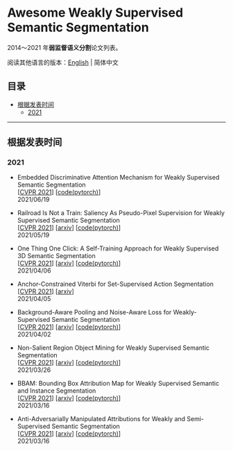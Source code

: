 # Awesome Weakly Supervised Semantic Segmentation

2014～2021 年**弱监督语义分割**论文列表。

阅读其他语言的版本：[English](./README.md) | 简体中文

## 目录

* [根据发表时间](#根据发表时间)
    * [2021](#2021)

---

## 根据发表时间

### 2021

* Embedded Discriminative Attention Mechanism for Weakly Supervised Semantic Segmentation<br/>
[[CVPR 2021](https://openaccess.thecvf.com/content/CVPR2021/html/Wu_Embedded_Discriminative_Attention_Mechanism_for_Weakly_Supervised_Semantic_Segmentation_CVPR_2021_paper.html)]
[[code(pytorch)](https://github.com/allenwu97/EDAM)]<br/>
2021/06/19

* Railroad Is Not a Train: Saliency As Pseudo-Pixel Supervision for Weakly Supervised Semantic Segmentation<br/>
[[CVPR 2021](https://openaccess.thecvf.com/content/CVPR2021/html/Lee_Railroad_Is_Not_a_Train_Saliency_As_Pseudo-Pixel_Supervision_for_CVPR_2021_paper.html)]
[[arxiv](https://arxiv.org/abs/2105.08965)]
[[code(pytorch)](https://github.com/halbielee/EPS)]<br/>
2021/05/19

* One Thing One Click: A Self-Training Approach for Weakly Supervised 3D Semantic Segmentation<br/>
[[CVPR 2021](https://openaccess.thecvf.com/content/CVPR2021/html/Liu_One_Thing_One_Click_A_Self-Training_Approach_for_Weakly_Supervised_CVPR_2021_paper.html)]
[[arxiv](https://arxiv.org/abs/2104.02246)]
[[code(pytorch)](https://github.com/liuzhengzhe/One-Thing-One-Click)]<br/>
2021/04/06

* Anchor-Constrained Viterbi for Set-Supervised Action Segmentation<br/>
[[CVPR 2021](https://openaccess.thecvf.com/content_CVPR_2020/html/Li_Set-Constrained_Viterbi_for_Set-Supervised_Action_Segmentation_CVPR_2020_paper.html)]
[[arxiv](https://arxiv.org/abs/2104.02113)]<br/>
2021/04/05

* Background-Aware Pooling and Noise-Aware Loss for Weakly-Supervised Semantic Segmentation<br/>
[[CVPR 2021](https://openaccess.thecvf.com/content/CVPR2021/html/Oh_Background-Aware_Pooling_and_Noise-Aware_Loss_for_Weakly-Supervised_Semantic_Segmentation_CVPR_2021_paper.html)]
[[arxiv](https://arxiv.org/abs/2104.00905)]
[[code(pytorch)](https://github.com/cvlab-yonsei/BANA)]<br/>
2021/04/02

* Non-Salient Region Object Mining for Weakly Supervised Semantic Segmentation<br/>
[[CVPR 2021](https://openaccess.thecvf.com/content/CVPR2021/html/Yao_Non-Salient_Region_Object_Mining_for_Weakly_Supervised_Semantic_Segmentation_CVPR_2021_paper.html)]
[[arxiv](https://arxiv.org/abs/2103.14581)]
[[code(pytorch)](https://github.com/NUST-Machine-Intelligence-Laboratory/nsrom)]<br/>
2021/03/26

* BBAM: Bounding Box Attribution Map for Weakly Supervised Semantic and Instance Segmentation<br/>
[[CVPR 2021](https://openaccess.thecvf.com/content/CVPR2021/html/Lee_BBAM_Bounding_Box_Attribution_Map_for_Weakly_Supervised_Semantic_and_CVPR_2021_paper.html)]
[[arxiv](https://arxiv.org/abs/2103.08907)]
[[code(pytorch)](https://github.com/jbeomlee93/BBAM)]<br/>
2021/03/16

* Anti-Adversarially Manipulated Attributions for Weakly and Semi-Supervised Semantic Segmentation<br/>
[[CVPR 2021](https://openaccess.thecvf.com/content/CVPR2021/html/Lee_Anti-Adversarially_Manipulated_Attributions_for_Weakly_and_Semi-Supervised_Semantic_Segmentation_CVPR_2021_paper.html)]
[[arxiv](https://arxiv.org/abs/2103.08896)]
[[code(pytorch)](https://github.com/jbeomlee93/AdvCAM)]<br/>
2021/03/16
